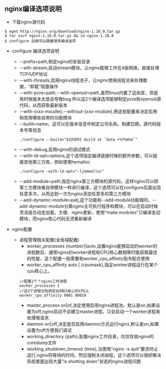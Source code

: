 ## nginx编译选项说明

- 下载nginx源代码
```
$ wget http://nginx.org/download/nginx-1.18.0.tar.gz
$ tar zxvf nginx-1.18.0.tar.gz && cd nginx-1.18.0
$ configure 后面可以跟着很多编译选项
```

- configure 编译选项说明
  - --prefix=path,制定nginx的安装目录
  - --wth-stream,启动stream模块，让nginx能够工作在4层网络，直接处理TCP/UDP协议
  - --with-threads,启用nginx线程池子，让nginx使用线程池来处理数据，“卸载”阻塞操作
  - --with-pcre=path,--with-openssl=path,虽然linux内置了这些库，但是有时候版本太低会导致bug.所以这2个编译选项能够制定pcre和openssl源代码，从而获取最新版本
  - --with-{xxx-moudle},--without-{xxx-module},用这些配置来决定启用和禁用哪些自带的功能模块
  - --build=name，这可以在版本信息中制定公司名称。构建日期，源代码版本号等信息
    ```
    ./configure --build="${USER} build at `date +%Y%m%d`"
    ```
  - --with-debug,启用nginx的调试模式
  - --with-ld-opt=options,这个选项指定编译链接时候的额外参数，可以链接其他第三方库，例如使用hemalloc
    ```
    ./configure -with-ld-opt="-ljemmalloc"
    ```
  - --add-module=path,指定nginx第三方模块的源代码，这样nginx可以把第三方模块像自带模块一样进行编译，这个选项可以在configure后面出现任意多次，从而达到一次为nginx添加任意多的第三方模块
  - --add-dynamic-module=patj,这个功能和--add-module功能相同，--add-dynamic-module分离nginx主可执行程序和模块，可以在启动时候灵活组合动态加载，方便、nginx更新，使用"make modules"只编译变动模块，而nginx核心代码无须重新编译

- nginx配置
  - 进程管理相关配置(全局域配置)
    - worker_processes {number}|auto,设置nginx能够启动的worker的进程数目，通常nginx的worker进程和CPU核心数相等时能获取最佳的性能，这个配置一般需要和worker_cpu_affinity指令配合使用
    - worker_cpu_affinity auto | {cpumask},指定worker进程运行在某个cpu核心上。
    ```
    //配置2个？nginx工作进程
    worker_processes 2 
    //这2个进程分别绑定在0和1核心的CPU上
    worker_cpu_affinity 0001 00010
    ```
    - master_process on|of,决定使用启用nginx进程池，默认是on,如果设置为off,nginx启动不会建立master进程，只会启动一个worker进程来处理哦请求.
    - daemon on|off,决定是否启用daemon方式运行nginx,默认是on,如果设置为off方便我们调试
    - working_directory {path},配置nginx工作目录，仅仅存放nginx的coredump文件
    - working_shutdown_timeout {time},当使用"nginx -s quit"要求终止运行,nginx将等待的时间，然后强制关闭进程，这个选项可以很好解决系统里面出现大量”is shutting down"状态的nginx进程问题